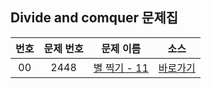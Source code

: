 ## Divide and comquer 문제집

|번호|문제 번호|문제 이름|소스|
|:-:|:-:|:-:|:-:|
|00|2448|[별 찍기 - 11](https://www.acmicpc.net/problem/2448)|[바로가기](../2448)
